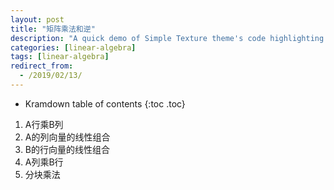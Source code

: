 ```yaml
---
layout: post
title: "矩阵乘法和逆"
description: "A quick demo of Simple Texture theme's code highlighting features"
categories: [linear-algebra]
tags: [linear-algebra]
redirect_from:
  - /2019/02/13/
---
```


* Kramdown table of contents
{:toc .toc}

1. A行乘B列
2. A的列向量的线性组合
3. B的行向量的线性组合
4. A列乘B行
5. 分块乘法
